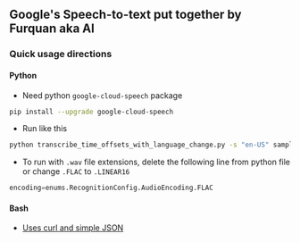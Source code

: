 ## Google's Speech-to-text put together by Furquan aka Al

### Quick usage directions
#### Python
- Need python `google-cloud-speech` package
```bash
pip install --upgrade google-cloud-speech
```
- Run like this
```bash
python transcribe_time_offsets_with_language_change.py -s "en-US" sample.flac
```
- To run with `.wav` file extensions, delete the following line from python file or change `.FLAC` to `.LINEAR16`
```python
encoding=enums.RecognitionConfig.AudioEncoding.FLAC
```

#### Bash 
- [Uses curl and simple JSON](https://cloud.google.com/speech-to-text/docs/quickstart-protocol)
